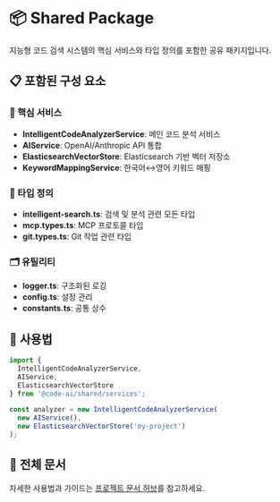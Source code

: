 # 📦 Shared Package

지능형 코드 검색 시스템의 핵심 서비스와 타입 정의를 포함한 공유 패키지입니다.

## 📋 포함된 구성 요소

### 🔧 핵심 서비스
- **IntelligentCodeAnalyzerService**: 메인 코드 분석 서비스
- **AIService**: OpenAI/Anthropic API 통합
- **ElasticsearchVectorStore**: Elasticsearch 기반 벡터 저장소
- **KeywordMappingService**: 한국어↔영어 키워드 매핑

### 📝 타입 정의
- **intelligent-search.ts**: 검색 및 분석 관련 모든 타입
- **mcp.types.ts**: MCP 프로토콜 타입
- **git.types.ts**: Git 작업 관련 타입

### 🗂️ 유틸리티
- **logger.ts**: 구조화된 로깅
- **config.ts**: 설정 관리
- **constants.ts**: 공통 상수

## 🚀 사용법

```typescript
import {
  IntelligentCodeAnalyzerService,
  AIService,
  ElasticsearchVectorStore
} from '@code-ai/shared/services';

const analyzer = new IntelligentCodeAnalyzerService(
  new AIService(),
  new ElasticsearchVectorStore('my-project')
);
```

## 📖 전체 문서

자세한 사용법과 가이드는 [프로젝트 문서 허브](../../docs/README.md)를 참고하세요.